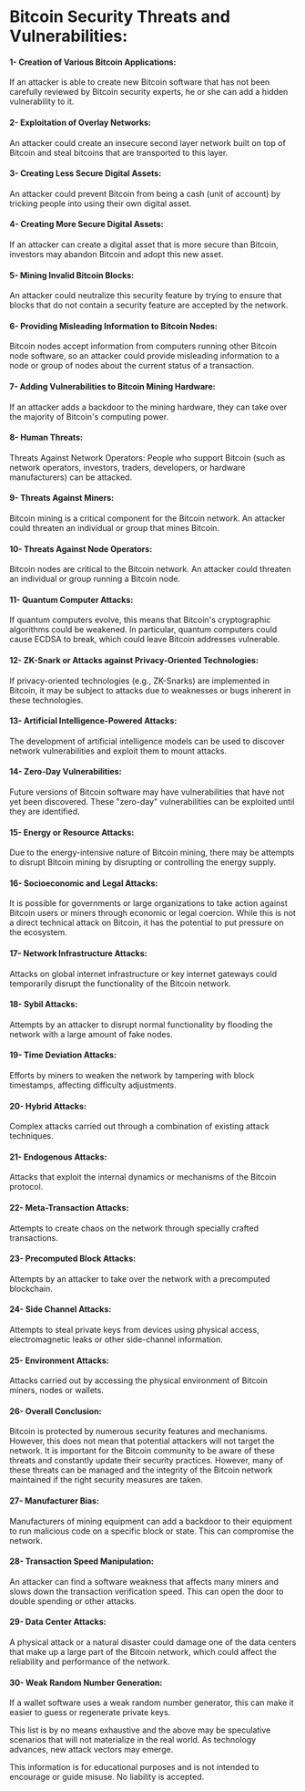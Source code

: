 <h1>Bitcoin Security Threats and Vulnerabilities:</h1>

<h4>1- Creation of Various Bitcoin Applications:</h4> If an attacker is able to create new Bitcoin software that has not been carefully reviewed by Bitcoin security experts, he or she can add a hidden vulnerability to it.

<h4>2- Exploitation of Overlay Networks:</h4> An attacker could create an insecure second layer network built on top of Bitcoin and steal bitcoins that are transported to this layer.

<h4>3- Creating Less Secure Digital Assets:</h4> An attacker could prevent Bitcoin from being a cash (unit of account) by tricking people into using their own digital asset.

<h4>4- Creating More Secure Digital Assets:</h4> If an attacker can create a digital asset that is more secure than Bitcoin, investors may abandon Bitcoin and adopt this new asset.

<h4>5- Mining Invalid Bitcoin Blocks:</h4> An attacker could neutralize this security feature by trying to ensure that blocks that do not contain a security feature are accepted by the network.

<h4>6- Providing Misleading Information to Bitcoin Nodes:</h4> Bitcoin nodes accept information from computers running other Bitcoin node software, so an attacker could provide misleading information to a node or group of nodes about the current status of a transaction.

<h4>7- Adding Vulnerabilities to Bitcoin Mining Hardware:</h4> If an attacker adds a backdoor to the mining hardware, they can take over the majority of Bitcoin's computing power.

<h4>8- Human Threats:</h4> Threats Against Network Operators: People who support Bitcoin (such as network operators, investors, traders, developers, or hardware manufacturers) can be attacked.

<h4>9- Threats Against Miners:</h4> Bitcoin mining is a critical component for the Bitcoin network. An attacker could threaten an individual or group that mines Bitcoin.

<h4>10- Threats Against Node Operators:</h4> Bitcoin nodes are critical to the Bitcoin network. An attacker could threaten an individual or group running a Bitcoin node.

<h4>11- Quantum Computer Attacks:</h4> If quantum computers evolve, this means that Bitcoin's cryptographic algorithms could be weakened. In particular, quantum computers could cause ECDSA to break, which could leave Bitcoin addresses vulnerable.

<h4>12- ZK-Snark or Attacks against Privacy-Oriented Technologies:</h4> If privacy-oriented technologies (e.g., ZK-Snarks) are implemented in Bitcoin, it may be subject to attacks due to weaknesses or bugs inherent in these technologies.

<h4>13- Artificial Intelligence-Powered Attacks:</h4> The development of artificial intelligence models can be used to discover network vulnerabilities and exploit them to mount attacks.

<h4>14- Zero-Day Vulnerabilities:</h4> Future versions of Bitcoin software may have vulnerabilities that have not yet been discovered. These "zero-day" vulnerabilities can be exploited until they are identified.

<h4>15- Energy or Resource Attacks:</h4> Due to the energy-intensive nature of Bitcoin mining, there may be attempts to disrupt Bitcoin mining by disrupting or controlling the energy supply.

<h4>16- Socioeconomic and Legal Attacks:</h4> It is possible for governments or large organizations to take action against Bitcoin users or miners through economic or legal coercion. While this is not a direct technical attack on Bitcoin, it has the potential to put pressure on the ecosystem.

<h4>17- Network Infrastructure Attacks:</h4> Attacks on global internet infrastructure or key internet gateways could temporarily disrupt the functionality of the Bitcoin network.

<h4>18- Sybil Attacks:</h4> Attempts by an attacker to disrupt normal functionality by flooding the network with a large amount of fake nodes.

<h4>19- Time Deviation Attacks:</h4> Efforts by miners to weaken the network by tampering with block timestamps, affecting difficulty adjustments.

<h4>20- Hybrid Attacks:</h4> Complex attacks carried out through a combination of existing attack techniques.

<h4>21- Endogenous Attacks:</h4> Attacks that exploit the internal dynamics or mechanisms of the Bitcoin protocol.

<h4>22- Meta-Transaction Attacks:</h4> Attempts to create chaos on the network through specially crafted transactions.

<h4>23- Precomputed Block Attacks:</h4> Attempts by an attacker to take over the network with a precomputed blockchain.

<h4>24- Side Channel Attacks:</h4> Attempts to steal private keys from devices using physical access, electromagnetic leaks or other side-channel information.

<h4>25- Environment Attacks:</h4> Attacks carried out by accessing the physical environment of Bitcoin miners, nodes or wallets.

<h4>26- Overall Conclusion:</h4> Bitcoin is protected by numerous security features and mechanisms. However, this does not mean that potential attackers will not target the network. It is important for the Bitcoin community to be aware of these threats and constantly update their security practices. However, many of these threats can be managed and the integrity of the Bitcoin network maintained if the right security measures are taken.

<h4>27- Manufacturer Bias:</h4> Manufacturers of mining equipment can add a backdoor to their equipment to run malicious code on a specific block or state. This can compromise the network.

<h4>28- Transaction Speed Manipulation:</h4> An attacker can find a software weakness that affects many miners and slows down the transaction verification speed. This can open the door to double spending or other attacks.

<h4>29- Data Center Attacks:</h4> A physical attack or a natural disaster could damage one of the data centers that make up a large part of the Bitcoin network, which could affect the reliability and performance of the network.

<h4>30- Weak Random Number Generation:</h4> If a wallet software uses a weak random number generator, this can make it easier to guess or regenerate private keys.

This list is by no means exhaustive and the above may be speculative scenarios that will not materialize in the real world. As technology advances, new attack vectors may emerge.

This information is for educational purposes and is not intended to encourage or guide misuse. No liability is accepted.
